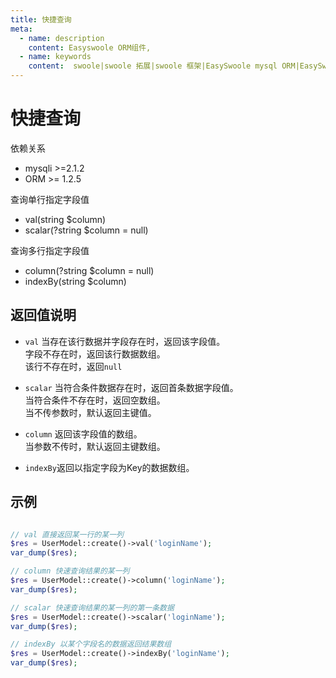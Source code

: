 ```yaml
---
title: 快捷查询
meta:
  - name: description
    content: Easyswoole ORM组件,
  - name: keywords
    content:  swoole|swoole 拓展|swoole 框架|EasySwoole mysql ORM|EasySwoole ORM|Swoole mysqli协程客户端|swoole ORM|快捷查询
---
```



# 快捷查询

依赖关系
- mysqli >=2.1.2
- ORM >= 1.2.5

查询单行指定字段值
- val(string $column)
- scalar(?string $column = null)

查询多行指定字段值
- column(?string $column = null)
- indexBy(string $column)

## 返回值说明
- `val` 当存在该行数据并字段存在时，返回该字段值。  
		字段不存在时，返回该行数据数组。  
        该行不存在时，返回`null`
		
- `scalar` 当符合条件数据存在时，返回首条数据字段值。  
		   当符合条件不存在时，返回空数组。  
		   当不传参数时，默认返回主键值。
		
- `column` 返回该字段值的数组。  
		   当参数不传时，默认返回主键数组。
		   
- `indexBy`返回以指定字段为Key的数据数组。

## 示例

```php

// val 直接返回某一行的某一列
$res = UserModel::create()->val('loginName');
var_dump($res);

// column 快速查询结果的某一列
$res = UserModel::create()->column('loginName');
var_dump($res);

// scalar 快速查询结果的某一列的第一条数据
$res = UserModel::create()->scalar('loginName');
var_dump($res);

// indexBy 以某个字段名的数据返回结果数组
$res = UserModel::create()->indexBy('loginName');
var_dump($res);

```
